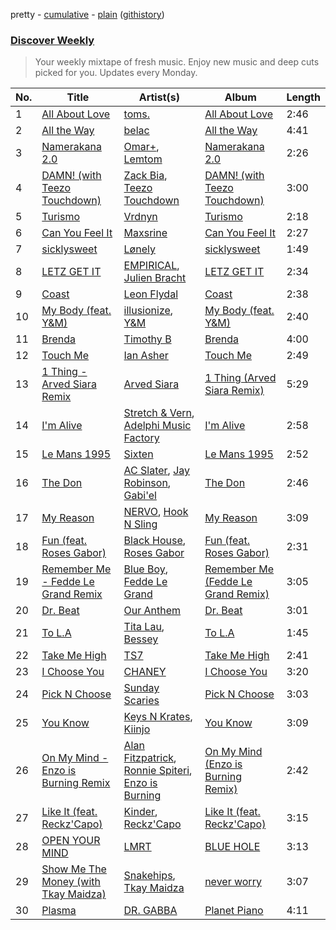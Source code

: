 pretty - [cumulative](/playlists/cumulative/Discover%20Weekly.md) - [plain](/playlists/plain/37i9dQZEVXcERLiUqU2pJX) ([githistory](https://github.githistory.xyz/vitokorn/spotify-playlist-archive/blob/master/playlists/plain/37i9dQZEVXcERLiUqU2pJX))
### [Discover Weekly](https://open.spotify.com/playlist/37i9dQZEVXcERLiUqU2pJX)

> Your weekly mixtape of fresh music. Enjoy new music and deep cuts picked for you. Updates every Monday.

| No. | Title | Artist(s) | Album | Length |
|---|---|---|---|---|
| 1 | [All About Love](https://open.spotify.com/track/2ueo0ycaiQvwlq8ipimFXi) | [toms.](https://open.spotify.com/artist/5kEOlz8iRFQ52I0appwiZq) | [All About Love](https://open.spotify.com/album/6tdoEep372OPQnKQMF4pcD) | 2:46 |
| 2 | [All the Way](https://open.spotify.com/track/4ir3TvOuSccCwx648hL4V3) | [belac](https://open.spotify.com/artist/2kBo2Anr7eJA3hszGJMQ7D) | [All the Way](https://open.spotify.com/album/7nOUufXeLigDx2f0BJ5YZ2) | 4:41 |
| 3 | [Namerakana 2.0](https://open.spotify.com/track/4SclnywxVnNy94jNauNvPt) | [Omar+](https://open.spotify.com/artist/06HO1b1nd4kQzRakdZBTSc), [Lemtom](https://open.spotify.com/artist/2B9xp0rpwFz5TON2ZSSKEF) | [Namerakana 2.0](https://open.spotify.com/album/6qbMp7L6X6AiLt7VITVx2V) | 2:26 |
| 4 | [DAMN! (with Teezo Touchdown)](https://open.spotify.com/track/50mOTTA6ctpuuLsFK1NhtM) | [Zack Bia](https://open.spotify.com/artist/4B56PS5UUtnnRaGJvPvoyW), [Teezo Touchdown](https://open.spotify.com/artist/0fGcIStdT1OpFFhOC7Wp36) | [DAMN! (with Teezo Touchdown)](https://open.spotify.com/album/7ARAzn1fkDn5XsAk2gRhfL) | 3:00 |
| 5 | [Turismo](https://open.spotify.com/track/13BZC0WZY2UBSyGla9zeG0) | [Vrdnyn](https://open.spotify.com/artist/6Gq2D2UOJNriDLfSPR6Y2Y) | [Turismo](https://open.spotify.com/album/7I9Btr1MFwLhL0pl6zU3LB) | 2:18 |
| 6 | [Can You Feel It](https://open.spotify.com/track/2IL3pDaGnUJhzR0nCxqFor) | [Maxsrine](https://open.spotify.com/artist/2s1lJTIBHxZKuG3EC01SZz) | [Can You Feel It](https://open.spotify.com/album/0PKvqm9fbVfSyK2hEnKvkT) | 2:27 |
| 7 | [sicklysweet](https://open.spotify.com/track/6FZHtWdNSgPhbdKUOpxLAP) | [Lønely](https://open.spotify.com/artist/0AOvURPlZMpDqm2YgRuNmR) | [sicklysweet](https://open.spotify.com/album/2g8Stm2qZhCx8fxtZuMDBx) | 1:49 |
| 8 | [LETZ GET IT](https://open.spotify.com/track/6GlHtbDDnlO0n8yyijJwE2) | [EMPIRICAL](https://open.spotify.com/artist/6Fwz6qIroABMAYlvwsltUY), [Julien Bracht](https://open.spotify.com/artist/10dTAeheJUqaoY9C0UxdHx) | [LETZ GET IT](https://open.spotify.com/album/5i3wzfMkh5h4izwhc8f6bQ) | 2:34 |
| 9 | [Coast](https://open.spotify.com/track/5PxxGtp24t3B9Tr5ofsiG2) | [Leon Flydal](https://open.spotify.com/artist/3zqK70nGSM7BVm5PTT1NhG) | [Coast](https://open.spotify.com/album/7FrOmCg3iXiEeC4LnlH8va) | 2:38 |
| 10 | [My Body (feat. Y&M)](https://open.spotify.com/track/2SrEtVmJxuhLTshjg6tYpZ) | [illusionize](https://open.spotify.com/artist/3RloA7E4XMItSP4FjMBv3L), [Y&M](https://open.spotify.com/artist/4kBQMGA0POEYcQHxWMaf7Q) | [My Body (feat. Y&M)](https://open.spotify.com/album/4BsjnI1ksUfBQbOZXXL0PL) | 2:40 |
| 11 | [Brenda](https://open.spotify.com/track/6JxE28TsQOh2Z5uSna4CYd) | [Timothy B](https://open.spotify.com/artist/47Vx63DFkveaeUgFkbMYY5) | [Brenda](https://open.spotify.com/album/3H1Vxm2JiP6TeLDM3JZdK6) | 4:00 |
| 12 | [Touch Me](https://open.spotify.com/track/6Ipu4lyn6EdMutvBCTktmL) | [Ian Asher](https://open.spotify.com/artist/5IrxhrMyvZxzgPYrC9j2km) | [Touch Me](https://open.spotify.com/album/4N5LAPYiDrOZeMHJCKk8MM) | 2:49 |
| 13 | [1 Thing - Arved Siara Remix](https://open.spotify.com/track/6P8DMrWjRbH54uQNq8bi04) | [Arved Siara](https://open.spotify.com/artist/5b5ELdvRcqnEXJL6bcq1zj) | [1 Thing (Arved Siara Remix)](https://open.spotify.com/album/7bDfNB8PjdHq0dYydJdPC9) | 5:29 |
| 14 | [I'm Alive](https://open.spotify.com/track/5F9rZa65ePNd3HZFkavre7) | [Stretch & Vern](https://open.spotify.com/artist/5lekDOvlVK844FamyTlPgl), [Adelphi Music Factory](https://open.spotify.com/artist/27cAR2QA0zM5v0KL9JNWwe) | [I'm Alive](https://open.spotify.com/album/4sAazfQLbUNFcq3e5hAKwU) | 2:58 |
| 15 | [Le Mans 1995](https://open.spotify.com/track/0fYwONvaQtoQdze8KuE74K) | [Sixten](https://open.spotify.com/artist/270lBB4c4WBLdrzQKgrXDI) | [Le Mans 1995](https://open.spotify.com/album/1epDMI9u8dJsUpiwOO5hwX) | 2:52 |
| 16 | [The Don](https://open.spotify.com/track/6amFTa4qtw7wHiSKNZsBUw) | [AC Slater](https://open.spotify.com/artist/6EqFMCnVGBRNmwPlk2f3Uc), [Jay Robinson](https://open.spotify.com/artist/1Jputnig8fuCuihen6n28Z), [Gabi'el](https://open.spotify.com/artist/6fhN6RXbIZ26S3gfebpNYN) | [The Don](https://open.spotify.com/album/0qGQYh3hi5EiIXaobMB3yV) | 2:46 |
| 17 | [My Reason](https://open.spotify.com/track/71A6PWUOjJfIzS1soAAMZM) | [NERVO](https://open.spotify.com/artist/4j5KBTO4tk7up54ZirNGvK), [Hook N Sling](https://open.spotify.com/artist/3iN9k8uvm4WrgdlOigOH8D) | [My Reason](https://open.spotify.com/album/2S4dyF1yekWz8irV4OrzlK) | 3:09 |
| 18 | [Fun (feat. Roses Gabor)](https://open.spotify.com/track/01Vrxw3jRGDimthKPRynsg) | [Black House](https://open.spotify.com/artist/3g5wnT5Y9GQy3EKbu3aJRc), [Roses Gabor](https://open.spotify.com/artist/2gcdX1NqiPU2F4QxSlBo7r) | [Fun (feat. Roses Gabor)](https://open.spotify.com/album/0pdwqsscrJeqZKu4EJoqcT) | 2:31 |
| 19 | [Remember Me - Fedde Le Grand Remix](https://open.spotify.com/track/11ToeM3nfYVNq61bSXA3O6) | [Blue Boy](https://open.spotify.com/artist/5wAkbDfgFUeXzWO4rdPQiG), [Fedde Le Grand](https://open.spotify.com/artist/7dc6hUwyuIhrZdh80eaCEE) | [Remember Me (Fedde Le Grand Remix)](https://open.spotify.com/album/2OcuMKE368Uwukf0x8rJkH) | 3:05 |
| 20 | [Dr. Beat](https://open.spotify.com/track/4LGqR3c46NOvbzy0dByfZW) | [Our Anthem](https://open.spotify.com/artist/0yvdg5HZnoTbaawqVloMZl) | [Dr. Beat](https://open.spotify.com/album/7as2R7CC8eDfGGKDwRHnK8) | 3:01 |
| 21 | [To L.A](https://open.spotify.com/track/3tmNdhTHWSsSPFKjsNWuvU) | [Tita Lau](https://open.spotify.com/artist/5g93IJMEpfC68NUaeVjr4h), [Bessey](https://open.spotify.com/artist/2Y8520emzk5wmRe9zFSVzA) | [To L.A](https://open.spotify.com/album/1phPikH4Q1gZpfAV3Tz2K4) | 1:45 |
| 22 | [Take Me High](https://open.spotify.com/track/7aNEcFmD4lkBX0UjgTmzG1) | [TS7](https://open.spotify.com/artist/4EV6hgVc6KD0SFOIJJLFki) | [Take Me High](https://open.spotify.com/album/3yKCs4UE4ajRa8lfU8hyGp) | 2:41 |
| 23 | [I Choose You](https://open.spotify.com/track/6pciypwNijdOfdZG93mZ5I) | [CHANEY](https://open.spotify.com/artist/2dUjApyXX9UqIsFGzoHyhX) | [I Choose You](https://open.spotify.com/album/7xL9P258zioz3ztUmu5D6u) | 3:20 |
| 24 | [Pick N Choose](https://open.spotify.com/track/2NCbnqj4aV4kZI3bI5xrfD) | [Sunday Scaries](https://open.spotify.com/artist/0PavAVTZWBEpaj4iJdKCyj) | [Pick N Choose](https://open.spotify.com/album/76leZm0zIrNaLEMCyaePnL) | 3:03 |
| 25 | [You Know](https://open.spotify.com/track/60xgrlVs9s2PVnnde7MzKy) | [Keys N Krates](https://open.spotify.com/artist/6c1pBXHYjFcGQQNO5MMsdd), [Kiinjo](https://open.spotify.com/artist/1oYyzyMTx629ZyyYENdhrZ) | [You Know](https://open.spotify.com/album/0j7nNDOyfkzumsr9EJ9SHx) | 3:09 |
| 26 | [On My Mind - Enzo is Burning Remix](https://open.spotify.com/track/6OYWH6FZgixV7e7VN14neq) | [Alan Fitzpatrick](https://open.spotify.com/artist/40JyDxGqtYSowWYT2jaive), [Ronnie Spiteri](https://open.spotify.com/artist/7tH1Y2LeCe2LUxvru8y7Df), [Enzo is Burning](https://open.spotify.com/artist/2KIWGryAlZJj1PwpdRTDCB) | [On My Mind (Enzo is Burning Remix)](https://open.spotify.com/album/1LDeKZgXNEW6gkUvLykMkN) | 2:42 |
| 27 | [Like It (feat. Reckz'Capo)](https://open.spotify.com/track/4yWySFuYFhkVrHggrfnulp) | [Kinder](https://open.spotify.com/artist/0ufdKQBFDYKui7twp71QLm), [Reckz'Capo](https://open.spotify.com/artist/0mmIDGCcblwYtZgsNPGDlo) | [Like It (feat. Reckz'Capo)](https://open.spotify.com/album/7uE7ppiL1rC4JOjfkYryay) | 3:15 |
| 28 | [OPEN YOUR MIND](https://open.spotify.com/track/74At6vNB2GDlnRTD4EGxls) | [LMRT](https://open.spotify.com/artist/3aQV3JqZC4qQqZjNGbozZH) | [BLUE HOLE](https://open.spotify.com/album/1V9YNxRm9FqhNqa4jHB2pY) | 3:13 |
| 29 | [Show Me The Money (with Tkay Maidza)](https://open.spotify.com/track/1ttY2rjE1Ax8VKvgXmmq8O) | [Snakehips](https://open.spotify.com/artist/2FwJwEswyIUAljqgjNSHgP), [Tkay Maidza](https://open.spotify.com/artist/1kMPdZQVdUhMDKDWOJM5iK) | [never worry](https://open.spotify.com/album/1ZXC6ylnVeo9H0jAu5ri4r) | 3:07 |
| 30 | [Plasma](https://open.spotify.com/track/46nw6YdpJkEyclznx4VU7o) | [DR. GABBA](https://open.spotify.com/artist/0PBXAVipMP5B7A554hJX0R) | [Planet Piano](https://open.spotify.com/album/2N35clwJXKNPPtuchtssJZ) | 4:11 |